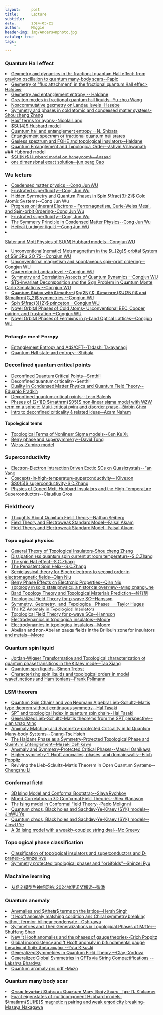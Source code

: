 ```yaml
---
layout:     post
title:      Lecture
subtitle:   
date:       2024-05-21
author:     Maggie
header-img: img/Andersonphoto.jpg
catalog: true
tags:
    - 
---
```










### Quantum Hall effect 


<li>
<a href="https://maggiexheuw.github.io/pdf2/papic.pdf">
Geometry and dynamics in the fractional quantum Hall effect:
from graviton oscillation to quantum many-body scars--Papic
</a></li>

<li>
<a href="https://maggiexheuw.github.io/pdf2/cargese1-haldane.pdf">
Geometry of "flux attachment" in
the fractional quantum Hall effect-Haldane
</a></li>


<li>
<a href="https://maggiexheuw.github.io/Group/13050049.pdf">
Geometry and entanglement entropy -- Haldane 
</a></li>



<li>
<a href="https://maggiexheuw.github.io/pdf2/Wang Yuzhu_SPMS_Thesis.pdf">
Graviton modes in fractional quantum hall liquids--Yu zhou Wang 
</a></li>

<li>
<a href="https://maggiexheuw.github.io/pdf2/hasebe-kazuki.pdf">
Noncommutative geometry on Landau levels -Hesebe 
</a></li>


<li>
<a href="https://maggiexheuw.github.io/pdf2/zhang.pdf">
Symmetry and phases in cold atomic and
condensed matter systems-Shou cheng Zhang 
</a></li>



<li>
<a href="https://maggiexheuw.github.io/pdf2/Hopf-Term_Anyons.pdf">
Hopf terms for ayons--Nicolai Lang
</a></li>

<li>
<a href="https://maggiexheuw.github.io/Group/Mila.pdf">
$SU(4)$ Hubbard model 
</a></li>



<li>
<a href="https://maggiexheuw.github.io/Group/Shibata.pdf">
Quantum hall and entanglement entropy --N. Shibata
</a></li>

<li>
<a href="https://maggiexheuw.github.io/PPTX/1267175129ICMP09_FQH_ANDREAS_LAUCHLI.pdf">
Entanglement spectrum of fractional quantum hall states 
</a></li>


<li>
<a href="https://maggiexheuw.github.io/PPTX/uiuc_jpg.pdf">
Gapless spectrum and FQHE and topological insulators--Haldane 
</a></li>


<li>
<a href="https://maggiexheuw.github.io/PPTX/talk2336.pdf">
Quantum Entanglement and
Topological Order--Ashvin Vishwanath
</a></li>
### Hubbrad model 



<li>
<a href="https://maggiexheuw.github.io/Group/Assaad_CompQCM_KITP.pdf">
$SU(N)$ Hubbard model on honeycomb--Assaad 
</a></li>

<li>
<a href="https://maggiexheuw.github.io/Group/exact.pdf">
one dimensional exact solution--jun peng Cao
</a></li>



### Wu lecture
<li>
<a href="https://maggiexheuw.github.io/Conformal/31-36.pptx">
Condensed matter physics --Cong Jun WU 
</a></li>


<li>
<a href="https://maggiexheuw.github.io/PPTX/Frustratedsuperfluidity_ShanghaiTech.pptx">
Frustrated superfluidity--Cong Jun Wu
</a></li>


<li>
<a href="https://maggiexheuw.github.io/Group/Wu2_ColdAtoms_KITP.pdf">
Hidden Symmetry and Quantum Phases in
Spin $\frac{3}{2}$  Cold Atomic Systems--Cong Jun Wu
</a></li>


<li>
<a href="https://maggiexheuw.github.io/Group/FM_ShanghaiNY_2018.pdf">
Progress on Itinerant Electrons – Ferromagnetism,
Curie-Weiss Metal, and Spin-orbit Ordering--Cong Jun Wu
</a></li>



<li>
<a href="https://maggiexheuw.github.io/PPTX/Frustratedsuperfluidity_ShanghaiTech.pptx">
Frustrated superfluidity--Cong Jun Wu
</a></li>


<li>
<a href="https://maggiexheuw.github.io/Conformal/Symmetry_V4.pdf">
The Symmetry Principle in Condensed Matter Physics--Cong Jun Wu
</a></li>

<li>
<a href="https://maggiexheuw.github.io/Conformal/Wu_QSpinHall_KITP.pdf">
Helical Luttinger liquid --Cong Jun WU 
</a></li>

<li>
<a href="https://maggiexheuw.github.io/Conformal/SUN_Tsinghua.pdf">

Slater and Mott Physics of SU$(N)$ Hubbard models--Congjun WU 
</a></li>


<li>
<a href="https://maggiexheuw.github.io/Conformal/Sr3Ru2O7_Austin.pdf">
Unconventional(nematic) Metamagnetism
in the $t_{2g}$-orbital System of $Sr_3Ru_2O_7$--Congjun WU 
</a></li>

<li>
<a href="https://maggiexheuw.github.io/Conformal/Uncon_Mag.pdf">
Unconventional magnetism and spontaneous
spin-orbit ordering--Congjun WU 
</a></li>

<li>
<a href="https://maggiexheuw.github.io/Conformal/5252566.ppt">
Quaternionic Landau level --Congjun WU 
</a></li>


<li>
<a href="https://maggiexheuw.github.io/Conformal/Dynamics_Chicago.pdf">
Symmetry and Correlation Aspects of
Quantum Dynamics --Congjun WU 
</a></li>

<li>
<a href="https://maggiexheuw.github.io/Conformal/4703031.ppt">
$T$-invariant Decomposition and the Sign Problem in Quantum Monte Carlo Simulations --Congjun WU 
</a></li>


<li>
<a href="https://maggiexheuw.github.io/Lecture/large_spin_fermion_2024.pptx">
Quantum States with $\mathrm{Sp(2N)}$, 
$\mathrm{SU(2N)}$ and $\mathrm{G_2}$ symmetries --Congjun WU 
</a></li>

<li>
<a href="https://maggiexheuw.github.io/Lecture/Spin32_Princeton2006.ppt">
Spin $\frac{3}{2}$ princeton --Congjun WU 
</a></li>


<li>
<a href="https://maggiexheuw.github.io/PPTX/Wu_HigherTc_KITP.pdf">
Novel Orbital Phases of Cold Atoms– Unconventional
BEC, Cooper pairing, and frustration --Congjun WU 
</a></li>

<li>
<a href="https://maggiexheuw.github.io/PPTX/Wu_LowDimConf_KITP.pdf">
Novel Orbital Phases of Fermions
in p-band Optical Lattices--Congjun WU 
</a></li>


### Entangle ment Enropy 

<li>
<a href="https://maggiexheuw.github.io/Conformal/CERNEE (1).pdf">
Entanglement Entropy and AdS/CFT--Tadashi Takayanagi
</a></li>


<li>
<a href="https://maggiexheuw.github.io/Conformal/Shibata.pdf">
Quantum Hall state and entropy--Shibata
</a></li>


### Deconfined quantum critical points

<li>
<a href="https://maggiexheuw.github.io/Conformal/Lecture4.pdf">
Deconfined Quantum Critical Points--Senthil
</a></li>


<li>
<a href="https://maggiexheuw.github.io/Conformal/goa1107_2.pdf">
Deconfined quantum criticality--Senthil
</a></li>


<li>
<a href="https://maggiexheuw.github.io/Conformal/quantum-connections-lectures-2019.pdf">
Duality in Condensed Matter
Physics and Quantum Field Theory--Eduardo Fradkin 
</a></li>

<li>
<a href="https://maggiexheuw.github.io/Conformal/608002411.pdf">
Deconfined quantum critical points--Leon Balents
</a></li>


<li>
<a href="https://maggiexheuw.github.io/Lecture/SO5_Talk_updated.pdf">
Phases of (2+1)D $\mathrm{SO5}$ non-linear sigma model
with WZW term on a sphere:
Multi-critical point and disorder phase--Binbin Chen 
</a></li>


<li>
<a href="https://maggiexheuw.github.io/Lecture/nahum.pdf">
Intro to deconfined criticality & related ideas--Adam Nahum
</a></li>



#### Topological terms

<li>
<a href="https://maggiexheuw.github.io/pdf2/Xu_AdScmt_KITP.pdf">
Topological Terms of Nonlinear Sigma models--Cen Ke Xu
</a></li>


<li>
<a href="https://maggiexheuw.github.io/pdf2/hasebe-kazuki.pdf">
Berry phase and supersymmetry--David Tong 
</a></li>

<li>
<a href="https://maggiexheuw.github.io/pdf2/Lecture2 (1).pdf">
Weiss-Zumino model 
</a></li>





### Superconductivity 

<li>
<a href="https://maggiexheuw.github.io/Conformal/Fan_Yang.pptx">
Electron-Electron Interaction Driven Exotic SCs on Quasicrystals--Fan Yang 
</a></li>

<li>
<a href="https://maggiexheuw.github.io/Conformal/concepts-in-high-temperature-superconductivity----ppt-video-online-download.pdf">
Concepts-in-high-temperature-superconductivity-- Kilveson
</a></li>

<li>
<a href="https://maggiexheuw.github.io/PPTX/1593790580.pdf">
$SO(5)$ superconductivity-S.C.Zhang 
</a></li>

<li>
<a href="https://maggiexheuw.github.io/Conformal/frank06.pdf">
Physics of Doped Mott-Hubbard Insulators
and the High-Temperature Superconductors--Claudius Gros
</a></li>


### Field theory 

<li>
<a href="https://maggiexheuw.github.io/Conformal/QFT.pdf">
Thoughts About Quantum
Field Theory--Nathan Seiberg 
</a></li>


<li>
<a href="https://maggiexheuw.github.io/Conformal/7th_LHC_school_2018_Lecture1__2__and_3_faisal.pptx">
Field Theory and Electroweak Standard Model--Faisal Akram
</a></li>

<li>
<a href="https://maggiexheuw.github.io/Conformal/7th_LHC_school_2018_Lecture1__2__and_3_faisal.pptx">
Field Theory and Electroweak Standard Model--Faisal Akram
</a></li>




### Topological physics

<li>
<a href="https://maggiexheuw.github.io/pdf2/Zhang_Lyon2009_B.pdf">
General Theory of Topological Insulators-Shou cheng Zhang 
</a></li>

<li>
<a href="https://maggiexheuw.github.io/Conformal/
6390157.ppt">
Dissipationless quantum spin current 
at room temperature--S.C.Zhang 
</a></li>

<li>
<a href="https://maggiexheuw.github.io/PPTX/
8402837.ppt">
The spin Hall effect--S.C.Zhang 
</a></li>

<li>
<a href="https://maggiexheuw.github.io/PPTX/
4823841.ppt">
The Persistent Spin Helix--S.C.Zhang 
</a></li>



<li>
<a href="https://maggiexheuw.github.io/PPTX/
qian-niu--university-of-texas-at-austin-----ppt-download.pdf">
Semiclassical theory for Bloch electrons to second order in electromagnetic fields--Qian Niu 
</a></li>

<li>
<a href="https://maggiexheuw.github.io/Conformal/
8063311.ppt">
Berry Phase Effects 
on Electronic Properties--Qian Niu 
</a></li>



<li>
<a href="https://maggiexheuw.github.io/PPTX/
Topo_history.pdf">
Topology in solid state physics,
a historical overview--Ming chang Che 
</a></li>





<li>
<a href="https://maggiexheuw.github.io/Conformal/
2-Topological-Weng.pdf">
Band Topology Theory and
Topological Materials Prediction--翁红明
</a></li>


<li>
<a href="https://maggiexheuw.github.io/Conformal/
Hansson_TopoMat11_KITP.pdf">
Topological Field Theory for p-wave SC--Hansson
</a></li>

<li>
<a href="https://maggiexheuw.github.io/Conformal/sym.pdf">
Symmetry,	
  Geometry,	
  and	
  Topological	 
Phases	
   --Taylor Huges
</a></li>


<li>
<a href="https://maggiexheuw.github.io/pdf2/Delgado.pdf">
The KZ Anomaly in Topological Insulators
</a></li>





<li>
<a href="https://maggiexheuw.github.io/pdf2/Hansson_TopoMat11_KITP.pdf">
Topological Field Theory for p-wave SCs--Hannson
</a></li>

<li>
<a href="https://maggiexheuw.github.io/pdf2/moore_2.pdf">
Electrodynamics in topological insulators--Moore
</a></li>


<li>
<a href="https://maggiexheuw.github.io/pdf2/moore_2.pdf">
Electrodynamics in topological insulators--Moore
</a></li>



<li>
<a href="https://maggiexheuw.github.io/PPTX/J-Moore.pdf">
Abelian and non-Abelian gauge fields in the
Brillouin zone for insulators and metals--Moore
</a></li>


### Quantum spin liquid 


<li>
<a href="https://maggiexheuw.github.io/PPTX/XiangTao.ppt">
Jordan-Wigner Transformation and Topological characterization of quantum phase transitions in the Kitaev mode--Tao Xiang 
</a></li>


<li>
<a href="https://maggiexheuw.github.io/PPTX/TR49-QuantumSpinLiquids.pdf">
Quantum spin liquids--Simon Trebst 
</a></li>

<li>
<a href="https://maggiexheuw.github.io/Conformal/Pollmann_Entangled15_KITP.pdf">
Characterizing spin liquids and topological orders
in model wavefunctions and Hamiltonians--Frank Pollmann
</a></li>





### LSM theorem 



<li>
<a href="https://maggiexheuw.github.io/Conformal/Quantum Spin Chains and
von Neumann Algebra.pdf">
Quantum Spin Chains and
von Neumann Algebra
Lieb-Schultz-Mattis type theorem
without continuous symmetry--Hal Tasaki
</a></li>


<li>
<a href="https://maggiexheuw.github.io/Conformal/SPT2021_Part1(1).pdf">
SPT and topological index in quantum spin chain--Hal Tasaki
</a></li>


<li>
<a href="https://maggiexheuw.github.io/PPTX/ChaoMing_Jian_LSM_SPT_Talk_JCM_Aspen30min.pdf">
Generalized Lieb-Schultz-Mattis
theorems from the SPT perspective--Jian Chao Ming 
</a></li>

<li>
<a href="https://maggiexheuw.github.io/Conformal/Chang-Tse_Hsieh20181207.pdf">
Anomaly Matching and Symmetry-protected Criticality
in 1d Quantum Many-body Systems--Chang-Tse Hsieh
</a></li>


<li>
<a href="https://maggiexheuw.github.io/Conformal/Oshikawa_CompQCM.pdf">
The Haldane Phase as a
Symmetry-Protected Topological
Phase
and Quantum Entanglement--Masaki Oshikawa 
</a></li>

<li>
<a href="https://maggiexheuw.github.io/Conformal/Symmetry-Protection_Hamburg-Nov2018.pdf">
Anomaly and
Symmetry-Protected
Critical Phases--Masaki Oshikawa 
</a></li>


<li>
<a href="https://maggiexheuw.github.io/Conformal/Pisa2019.pdf">
Higher symmetry ’t Hooft anomalies,
phases, and domain walls--Erich Poppitz 
</a></li>


<li>
<a href="https://maggiexheuw.github.io/Conformal/Li (1)_compressed.pdf">
Reviving the Lieb–Schultz–Mattis
Theorem in Open Quantum
Systems--Chengshu Li 
</a></li>

### Conformal field 


<li>
<a href="https://maggiexheuw.github.io/Conformal/3D Ising Model.pdf">
3D Ising Model
and
Conformal Bootstrap--Slava Rychkov
</a></li>



<li>
<a href="https://maggiexheuw.github.io/Conformal/Mixed Correlators in 3D Conformal Field Theories.pdf">
Mixed Correlators in 3D Conformal Field Theories--Alex Atanasov
</a></li>


<li>
<a href="https://maggiexheuw.github.io/Conformal/SM_Molignini.pdf">
The Ising model in Conformal Field Theory--Paolo Molignini
</a></li>


<li>
<a href="https://maggiexheuw.github.io/Conformal/SYKWestlake.ppt">
Quantum chaos, Black holes  and   
Sachdev-Ye-Kitaev (SYK) models--JinWU Ye
</a></li>


<li>
<a href="https://maggiexheuw.github.io/Conformal/SYKWestlake.ppt">
Quantum chaos, Black holes  and   
Sachdev-Ye-Kitaev (SYK) models--JinwU Ye
</a></li>


<li>
<a href="https://maggiexheuw.github.io/PPTX/2019-05-03-ising-talk.pdf">
A 3d Ising model
with a weakly-coupled string dual--Mc Greevy
</a></li>




###  Topological phase classification 

<li>
<a href="https://maggiexheuw.github.io/Conformal/ryu (1).pdf">
Classification of topological
insulators and superconductors
and D-branes--Shinzei Ryu
</a></li>



<li>
<a href="https://maggiexheuw.github.io/Conformal/Shinsei.pdf">
Symmetry protected topological phases
and
"orbifolds"--Shinzei Ryu
</a></li>



###  Machaine learning 


<li>
<a href="https://maggiexheuw.github.io/Conformal/1028.pdf">
从伊辛模型到神经网络: 2024物理诺奖解读--张潘
</a></li>


### Quantum anomaly 

<li>
<a href="https://maggiexheuw.github.io/Lecture/Singh.pdf">
Anomalies and $\theta$ terms on the lattice--Hersh Singh
</a></li>

<li>
<a href="https://maggiexheuw.github.io/Lecture/chisb (1).pdf">
't Hooft anomaly matching condition
and
Chiral symmetry breaking
without
fermion bilinear condensate--Oshikawa
</a></li>



<li>
<a href="https://maggiexheuw.github.io/Lecture/Shu-Heng-Shao.pdf">
Symmetries and Their Generalizations
in Topological Phases of Matter--ShuHeng Shao 
</a></li>


<li>
<a href="https://maggiexheuw.github.io/Lecture/PoppitzNewton1665.pdf">
New ’t Hooft anomalies and the
phases of gauge theories--Erich Poppitz
</a></li>


<li>
<a href="https://maggiexheuw.github.io/Lecture/y-kikuchi.pdf">
Global inconsistency and ’t Hooft anomaly in bifundamental gauge theories at finite theta angles
--Yuta Kikuchi
</a></li>


<li>
<a href="https://maggiexheuw.github.io/Lecture/09h00-Cordova.pdf">
Generalized Symmetries in
Quantum Field Theory
--Clay Córdova
</a></li>

<li>
<a href="https://maggiexheuw.github.io/Lecture/11h15-Bhardwaj.pdf">
Generalized Global Symmetries in QFTs
via String Compactifications
--Lakshya Bhardwaj
</a></li>


<li>
<a href="https://maggiexheuw.github.io/qft/241_Vazquez-Mozo.pdf">
Quantum anomaly pro.pdf
-Mozo
</a></li>





### Quantum many body scar

<li>
<a href="https://maggiexheuw.github.io/Lecture/Klebanov.pdf">
Group Invariant States as
Quantum Many-Body Scars--Igor R. Klebanov
</a></li>

<li>
<a href="https://maggiexheuw.github.io/Lecture/Nakagawa.pdf">
Exact eigenstates of multicomponent Hubbard models:
$\mathrm{SU(N)}$  magnetic η pairing and weak ergodicity breaking-Masaya Nakagawa
</a></li>




